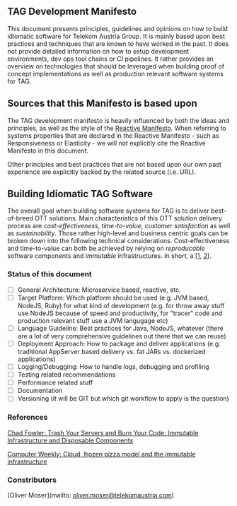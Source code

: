 ## TAG Development Manifesto
This document presents principles, guidelines and opinions on how to build idiomatic software for Telekom Austria Group. It is mainly based upon best practices and techniques that are known to have worked in the past. It does not provide detailed information on how to setup development environments, dev ops tool chains or CI pipelines. It rather provides an overview on technologies that should be leveraged when building proof of concept implementations as well as production relevant software systems for TAG.

## Sources that this Manifesto is based upon
The TAG development manifesto is heavily influenced by both the ideas and principles, as well as the style of the [Reactive Manifesto](http://www.reactivemanifesto.org). When referring to systems properties that are declared in the Reactive Manifesto - such as Responsiveness or Elasticity - we will not explicitly cite the Reactive Manifesto in this document. 

Other principles and best practices that are not based upon our own past experience are explicitly backed by the related source (i.e. URL).

## Building Idiomatic TAG Software 
The overall goal when building software systems for TAG is to deliver best-of-breed OTT solutions. Main characteristics of this OTT solution delivery process are *cost-effectiveness*, *time-to-value*, *customer satisfaction* as well as *sustainability*. Those rather high-level and business centric goals can be broken down into the following technical considerations. Cost-effectiveness and time-to-value can both be achieved by relying on *reproducable* software components and *immutable* infrastructures. In short, a  [[1](#fowler1), [2](#computerweek)]. 

### Status of this document
- [ ] General Architecture: Microservice based, reactive, etc.
- [ ] Target Platform: Which platform should be used (e.g. JVM based, NodeJS, Ruby) for what kind of development (e.g. for throw away stuff use NodeJS because of speed and productivity, for "tracer" code and production relevant stuff use a JVM langugage etc)
- [ ]  Language Guideline: Best practices for Java, NodeJS, whatever (there are a lot of very comprehensive guidelines out there that we can reuse)
- [ ]  Deployment Approach: How to package and deliver applications (e.g. traditional AppServer based delivery vs. fat JARs vs. dockerized applications)
- [ ]  Logging/Debugging: How to handle logs, debugging and profiling
- [ ]  Testing related recommendations
- [ ]  Performance related stuff
- [ ]  Documentation
- [ ]  Versioning (it will be GIT but which git workflow to apply is the question)

### References
<a href="http://chadfowler.com/blog/2013/06/23/immutable-deployments/" name="fowler1">Chad Fowler: Trash Your Servers and Burn Your Code: Immutable Infrastructure and Disposable Components</a>

<a href="http://www.computerweekly.com/feature/Cloud-frozen-pizza-model-and-the-immutable-infrastructure" name="computerweekly">Computer Weekly: Cloud, frozen pizza model and the immutable infrastructure</a>


### Constributors
[Oliver Moser](mailto: oliver.moser@telekomaustria.com)
